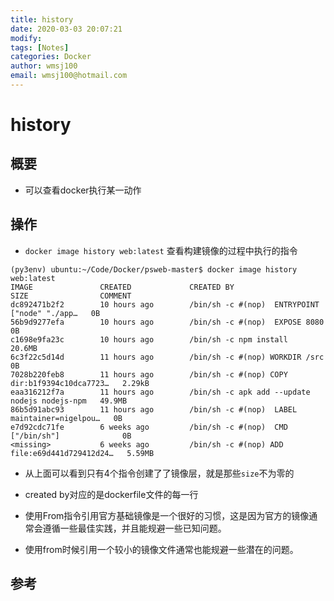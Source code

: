 ```yaml
---
title: history
date: 2020-03-03 20:07:21
modify: 
tags: [Notes]
categories: Docker
author: wmsj100
email: wmsj100@hotmail.com
---
```


# history

## 概要

- 可以查看docker执行某一动作

## 操作

- `docker image history web:latest` 查看构建镜像的过程中执行的指令
```
(py3env) ubuntu:~/Code/Docker/psweb-master$ docker image history web:latest
IMAGE               CREATED             CREATED BY                                      SIZE                COMMENT
dc892471b2f2        10 hours ago        /bin/sh -c #(nop)  ENTRYPOINT ["node" "./app…   0B
56b9d9277efa        10 hours ago        /bin/sh -c #(nop)  EXPOSE 8080                  0B
c1698e9fa23c        10 hours ago        /bin/sh -c npm install                          20.6MB
6c3f22c5d14d        11 hours ago        /bin/sh -c #(nop) WORKDIR /src                  0B
7028b220feb8        11 hours ago        /bin/sh -c #(nop) COPY dir:b1f9394c10dca7723…   2.29kB
eaa316212f7a        11 hours ago        /bin/sh -c apk add --update nodejs nodejs-npm   49.9MB
86b5d91abc93        11 hours ago        /bin/sh -c #(nop)  LABEL maintainer=nigelpou…   0B
e7d92cdc71fe        6 weeks ago         /bin/sh -c #(nop)  CMD ["/bin/sh"]              0B
<missing>           6 weeks ago         /bin/sh -c #(nop) ADD file:e69d441d729412d24…   5.59MB
```
- 从上面可以看到只有4个指令创建了了镜像层，就是那些`size`不为零的
- created by对应的是dockerfile文件的每一行

- 使用From指令引用官方基础镜像是一个很好的习惯，这是因为官方的镜像通常会遵循一些最佳实践，并且能规避一些已知问题。
- 使用from时候引用一个较小的镜像文件通常也能规避一些潜在的问题。

## 参考

